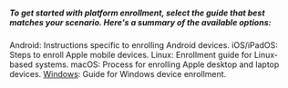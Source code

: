 ##### To get started with platform enrollment, select the guide that best matches your scenario. Here's a summary of the available options:

Android: Instructions specific to enrolling Android devices.
iOS/iPadOS: Steps to enroll Apple mobile devices.
Linux: Enrollment guide for Linux-based systems.
macOS: Process for enrolling Apple desktop and laptop devices.
[Windows](https://example.com): Guide for Windows device enrollment.
